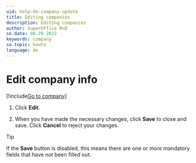 ```yaml
---
uid: help-de-company-update
title: Editing companies
description: Editing companies
author: SuperOffice RnD
so.date: 06.29.2022
keywords: company
so.topic: howto
language: de
---
```


# Edit company info

[!include[Go to company](../../learn/includes/goto-company.md)]

1. Click **Edit**.

1. When you have made the necessary changes, click **Save** to close and save. Click **Cancel** to reject your changes.

> [!TIP]
> If the **Save** button is disabled, this means there are one or more mandatory fields that have not been filled out.

